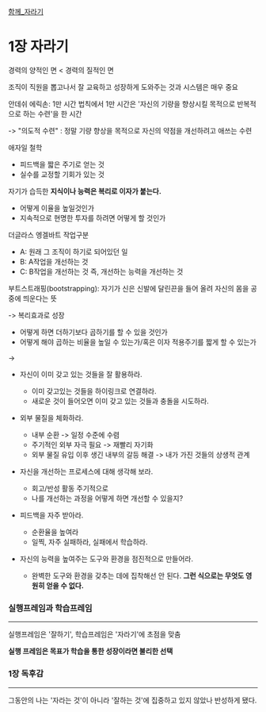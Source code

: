 [함께_자라기](..%2F%ED%95%A8%EA%BB%98_%EC%9E%90%EB%9D%BC%EA%B8%B0.md)


# 1장 자라기

경력의 양적인 면 < 경력의 질적인 면

조직이 직원을 뽑고나서 잘 교육하고 성장하게 도와주는 것과 시스템은 매우 중요

안데쉬 에릭손: 1만 시간 법칙에서 1만 시간은 '자신의 기량을 향상시킬 목적으로 반복적으로 하는 수련'을 한 시간

-> "의도적 수련" : 정말 기량 향상을 목적으로 자신의 약점을 개선하려고 애쓰는 수련

애자일 철학
- 피드백을 짧은 주기로 얻는 것
- 실수를 교정할 기회가 있는 것

자기가 습득한 **지식이나 능력은 복리로 이자가 붙는다.**
- 어떻게 이율을 높일것인가
- 지속적으로 현명한 투자를 하려면 어떻게 할 것인가

더글라스 엥겔바트 작업구분
- A: 원래 그 조직이 하기로 되어있던 일
- B: A작업을 개선하는 것
- C: B작업을 개선하는 것 즉, 개선하는 능력을 개선하는 것

부트스트래핑(bootstrapping): 자기가 신은 신발에 달린끈을 들어 올려 자신의 몸을 공중에 띄운다는 뜻

-> 복리효과로 성장

- 어떻게 하면 더하기보다 곱하기를 할 수 있을 것인가
- 어떻게 해야 곱하는 비율을 높일 수 있는가/혹은 이자 적용주기를 짧게 할 수 있는가

->
- 자신이 이미 갖고 있는 것들을 잘 활용하라.
  - 이미 갖고있는 것들을 하이링크로 연결하라.
  - 새로운 것이 들어오면 이미 갖고 있는 것들과 충돌을 시도하라.
  

- 외부 물질을 체화하라.
  - 내부 순환 -> 일정 수준에 수렴
  - 주기적인 외부 자극 필요 -> 재빨리 자기화
  - 외부 물질 유입 이후 생긴 내부의 갈등 해결 -> 내가 가진 것들의 상생적 관계


- 자신을 개선하는 프로세스에 대해 생각해 보라.
  - 회고/반성 활동 주기적으로
  - 나를 개선하는 과정을 어떻게 하면 개선할 수 있을지?


- 피드백을 자주 받아라.
  - 순환율을 높여라
  - 일찍, 자주 실패하라, 실패에서 학습하라.


- 자신의 능력을 높여주는 도구와 환경을 점진적으로 만들어라.
  - 완벽한 도구와 환경을 갖추는 데에 집착해선 안 된다. **그런 식으로는 무엇도 영원히 얻을 수 없다.**
  
### 실행프레임과 학습프레임

---
실행프레임은 '잘하기', 학습프레임은 '자라기'에 초점을 맞춤

**실행 프레임은 목표가 학습을 통한 성장이라면 불리한 선택**





### 1장 독후감

---

그동안의 나는 '자라는 것'이 아니라 '잘하는 것'에 집중하고 있지 않았나 반성하게 됐다.
